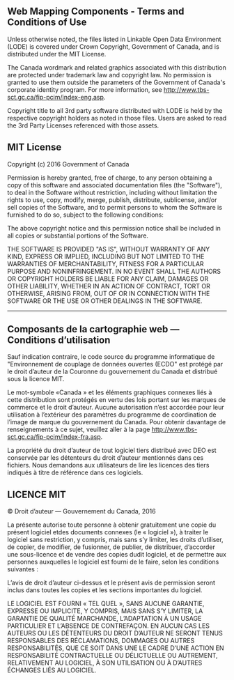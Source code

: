 ## Web Mapping Components - Terms and Conditions of Use

Unless otherwise noted, the files listed in Linkable Open Data Environment 
(LODE) is covered under Crown Copyright, Government of Canada, and is 
distributed under the MIT License.

The Canada wordmark and related graphics associated with
this distribution are protected under trademark law and copyright law. No
permission is granted to use them outside the parameters of the Government 
of Canada's corporate identity program. For more information, see
http://www.tbs-sct.gc.ca/fip-pcim/index-eng.asp.

Copyright title to all 3rd party software distributed with LODE is held by 
the respective copyright holders as noted in those files. Users are asked 
to read the 3rd Party Licenses referenced with those assets.

## MIT License

Copyright (c) 2016 Government of Canada

Permission is hereby granted, free of charge, to any person
obtaining a copy of this software and associated documentation files (the
"Software"), to deal in the Software without restriction, including
without limitation the rights to use, copy, modify, merge, publish, distribute,
sublicense, and/or sell copies of the Software, and to permit persons to whom
the Software is furnished to do so, subject to the following conditions:

The above copyright notice and this permission notice shall
be included in all copies or substantial portions of the Software.

THE SOFTWARE IS PROVIDED "AS IS", WITHOUT WARRANTY
OF ANY KIND, EXPRESS OR IMPLIED, INCLUDING BUT NOT LIMITED TO THE WARRANTIES OF
MERCHANTABILITY, FITNESS FOR A PARTICULAR PURPOSE AND NONINFRINGEMENT. IN NO
EVENT SHALL THE AUTHORS OR COPYRIGHT HOLDERS BE LIABLE FOR ANY CLAIM, DAMAGES
OR OTHER LIABILITY, WHETHER IN AN ACTION OF CONTRACT, TORT OR OTHERWISE,
ARISING FROM, OUT OF OR IN CONNECTION WITH THE SOFTWARE OR THE USE OR OTHER
DEALINGS IN THE SOFTWARE.

-------------------------------------------------------------------------------

## Composants de la cartographie web — Conditions d’utilisation

Sauf indication contraire, le code source du programme informatique de 
"Environnement de couplage de données ouvertes (ECDO" est protégé par le droit 
d’auteur de la Couronne du gouvernement du Canada et distribué sous la licence MIT.

Le mot-symbole «Canada » et les éléments graphiques connexes liés à cette 
distribution sont protégés en vertu des lois portant sur les marques de commerce 
et le droit d’auteur. Aucune autorisation n’est accordée pour leur utilisation à 
l’extérieur des paramètres du programme de coordination de l’image de marque du 
gouvernement du Canada. Pour obtenir davantage de renseignements à ce sujet, 
veuillez aller à la page http://www.tbs-sct.gc.ca/fip-pcim/index-fra.asp.

La propriété du droit d’auteur de tout logiciel tiers distribué avec DEO est 
conservée par les détenteurs du droit d’auteur mentionnés dans ces fichiers. 
Nous demandons aux utilisateurs de lire les licences des tiers indiqués à titre 
de référence dans ces logiciels.

## LICENCE MIT

© Droit d’auteur
— Gouvernement du Canada, 2016

La présente autorise toute personne à obtenir gratuitement une copie du présent 
logiciel etdes documents connexes (le « logiciel »), à traiter le logiciel sans
restriction, y compris, mais sans s’y limiter, les droits d’utiliser, de
copier, de modifier, de fusionner, de publier, de distribuer, d’accorder une
sous-licence et de vendre des copies dudit logiciel, et de permettre aux
personnes auxquelles le logiciel est fourni de le faire, selon les conditions
suivantes :

L’avis de droit
d’auteur ci-dessus et le présent avis de permission seront inclus dans toutes
les copies et les sections importantes du logiciel.

LE LOGICIEL EST
FOURNI « TEL QUEL », SANS AUCUNE GARANTIE, EXPRESSE OU IMPLICITE, Y COMPRIS,
MAIS SANS S’Y LIMITER, LA GARANTIE DE QUALITÉ MARCHANDE, L’ADAPTATION À UN
USAGE PARTICULIER ET L’ABSENCE DE CONTREFAÇON. EN AUCUN CAS LES AUTEURS OU LES
DÉTENTEURS DU DROIT D’AUTEUR NE SERONT TENUS RESPONSABLES DES RÉCLAMATIONS,
DOMMAGES OU AUTRES RESPONSABILITÉS, QUE CE SOIT DANS UNE LE CADRE D’UNE ACTION 
EN RESPONSABILITÉ CONTRACTUELLE OU DÉLICTUELLE OU AUTREMENT, RELATIVEMENT AU
LOGICIEL, À SON UTILISATION OU À D’AUTRES ÉCHANGES LIÉS AU LOGICIEL.
